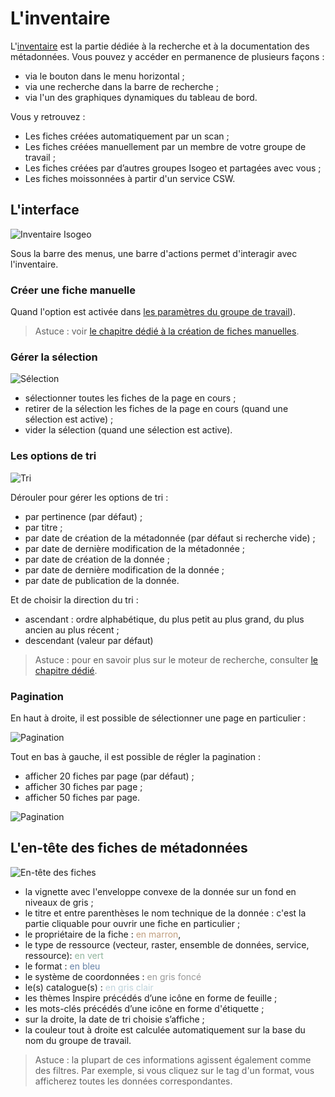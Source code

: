 # L&apos;inventaire

L&apos;[inventaire](https://app.isogeo.com/inventory) est la partie dédiée à la recherche et à la documentation des métadonnées. Vous pouvez y accéder en permanence de plusieurs façons :

* via le bouton dans le menu horizontal ;
* via une recherche dans la barre de recherche ;
* via l&apos;un des graphiques dynamiques du tableau de bord.

Vous y retrouvez :

* Les fiches créées automatiquement par un scan ;
* Les fiches créées manuellement par un membre de votre groupe de travail ;
* Les fiches créées par d’autres groupes Isogeo et partagées avec vous ;
* Les fiches moissonnées à partir d&apos;un service CSW.

## L&apos;interface

![Inventaire Isogeo](/assets/inv_global.png "Interface général de l&apos;inventaire Isogeo")

Sous la barre des menus, une barre d&apos;actions permet d&apos;interagir avec l&apos;inventaire.

### Créer une fiche manuelle

Quand l&apos;option est activée dans [les paramètres du groupe de travail](../features/admin/group.html)).

> Astuce : voir [le chapitre dédié à la création de fiches manuelles](../features/documentation/md_new_manual.html).

### Gérer la sélection

![Sélection](/assets/inv_selection.png "Gérer la sélection")

* sélectionner toutes les fiches de la page en cours ;
* retirer de la sélection les fiches de la page en cours (quand une sélection est active) ;
* vider la sélection (quand une sélection est active).

### Les options de tri

![Tri](/assets/inv_order_options.png "Options de tri")

Dérouler pour gérer les options de tri :
* <i class="fa fa-star fa-fw"></i> par pertinence (par défaut) ;
* <i class="fa fa-font fa-fw"></i> par titre ;
* <i class="fa fa-calendar fa-fw text-violet"></i> par date de création de la métadonnée (par défaut si recherche vide) ;
* <i class="fa fa-calendar fa-fw text-danger"></i> par date de dernière modification de la métadonnée ;
* <i class="fa fa-calendar fa-fw text-success"></i> par date de création de la donnée ;
* <i class="fa fa-calendar fa-fw text-info"></i> par date de dernière modification de la donnée ;
* <i class="fa fa-calendar fa-fw text-warning"></i> par date de publication de la donnée.

Et de choisir la direction du tri :
* <i class="fa fa-sort-alpha-asc"></i> ascendant : ordre alphabétique, du plus petit au plus grand, du plus ancien au  plus récent ;
* <i class="fa fa-sort-alpha-desc"></i> descendant (valeur par défaut)

> Astuce : pour en savoir plus sur le moteur de recherche, consulter [le chapitre dédié](../features/inventory/search.html).

### Pagination

En haut à droite, il est possible de sélectionner une page en particulier :

![Pagination](/assets/inv_pagination_browse.png "Aller à une page")

Tout en bas à gauche, il est possible de régler la pagination :
*  afficher 20 fiches par page (par défaut) ;
*  afficher 30 fiches par page ;
*  afficher 50 fiches par page.

![Pagination](/assets/inv_pagination_display.png "Nombre de fiches par page")

## L&apos;en-tête des fiches de métadonnées

![En-tête des fiches](/assets/inv_ressource_header.png "Les informations affichées dans l&apos;en-tête d&apos;une fiche dans l&apos;inventaire")

* la vignette avec l&apos;enveloppe convexe de la donnée sur un fond en niveaux de gris ;
* le titre et entre parenthèses le nom technique de la donnée : c&apos;est la partie cliquable pour ouvrir une fiche en particulier ;
* le propriétaire de la fiche : <span style="color:#C09E7E">en marron</span>,
* le type de ressource (vecteur, raster, ensemble de données, service, ressource): <span style="color:#8FB39B">en vert</span>
* le format : <span style="color:#6480a7">en bleu</span>
* le système de coordonnées : <span style="color:#999">en gris foncé</span>
* le(s) catalogue(s) : <span style="color:#bed3db">en gris clair</span>
* les thèmes Inspire précédés d’une icône en forme de feuille <i class="fa fa-leaf"></i> ;
* les mots-clés précédés d’une icône en forme d&apos;étiquette  <i class="fa fa-tag"></i> ;
* sur la droite, la date de tri choisie s’affiche ;
* la couleur tout à droite est calculée automatiquement sur la base du nom du groupe de travail.

> Astuce : la plupart de ces informations agissent également comme des filtres. Par exemple, si vous cliquez sur le tag d&apos;un format, vous afficherez toutes les données correspondantes.
